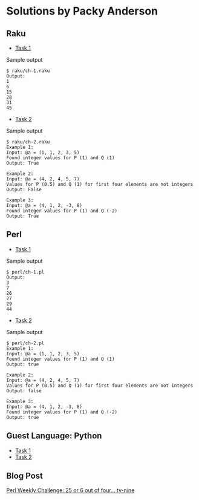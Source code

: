 # Solutions by Packy Anderson

## Raku

* [Task 1](raku/ch-1.raku)

Sample output
```
$ raku/ch-1.raku
Output:
1
6
15
28
31
45
```

* [Task 2](raku/ch-2.raku)

Sample output
```
$ raku/ch-2.raku
Example 1:
Input: @a = (1, 1, 2, 3, 5)
Found integer values for P (1) and Q (1)
Output: True

Example 2:
Input: @a = (4, 2, 4, 5, 7)
Values for P (0.5) and Q (1) for first four elements are not integers
Output: False

Example 3:
Input: @a = (4, 1, 2, -3, 8)
Found integer values for P (1) and Q (-2)
Output: True
```

## Perl

* [Task 1](perl/ch-1.pl)

Sample output
```
$ perl/ch-1.pl
Output:
3
7
26
27
29
44
```

* [Task 2](perl/ch-2.pl)

Sample output
```
$ perl/ch-2.pl
Example 1:
Input: @a = (1, 1, 2, 3, 5)
Found integer values for P (1) and Q (1)
Output: true

Example 2:
Input: @a = (4, 2, 4, 5, 7)
Values for P (0.5) and Q (1) for first four elements are not integers
Output: false

Example 3:
Input: @a = (4, 1, 2, -3, 8)
Found integer values for P (1) and Q (-2)
Output: true
```

## Guest Language: Python
* [Task 1](python/ch-1.py)
* [Task 2](python/ch-2.py)

## Blog Post

[Perl Weekly Challenge: 25 or 6 out of four... ty-nine](https://packy.dardan.com/b/F5)
